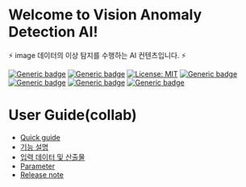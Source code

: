 # Welcome to Vision Anomaly Detection AI!

⚡ image 데이터의 이상 탐지를 수행하는 AI 컨텐츠입니다. ⚡

[![Generic badge](https://img.shields.io/badge/release-v1.0.0-green.svg?style=for-the-badge)](http://링크)
[![Generic badge](https://img.shields.io/badge/last_update-2024.05.24-002E5F?style=for-the-badge)]()
[![License: MIT](https://img.shields.io/badge/License-MIT-yellow.svg?style=for-the-badge)](https://opensource.org/licenses/MIT)
[![Generic badge](https://img.shields.io/badge/python-3.10-purple.svg?style=for-the-badge&logo=python&logoColor=white)](https://www.python.org/)
[![Generic badge](https://img.shields.io/badge/ALO-v2.4.0-green.svg?style=for-the-badge)](requirement링크)
[![Generic badge](https://img.shields.io/badge/collab-blue.svg?style=for-the-badge)](http://collab.lge.com/main/pages/viewpage.action?pageId=2338397981)
[![Generic badge](https://img.shields.io/badge/request_clm-green.svg?style=for-the-badge)](http://collab.lge.com/main/pages/viewpage.action?pageId=2157128981)


# User Guide(collab)
- [Quick guide](http://collab.lge.com/main/pages/viewpage.action?pageId=2496857231)
- [기능 설명](http://collab.lge.com/main/pages/viewpage.action?pageId=2496857273)
- [입력 데이터 및 산출물](http://collab.lge.com/main/pages/viewpage.action?pageId=2496857277)
- [Parameter](http://collab.lge.com/main/display/LGEPROD/VAD+Parameters)
- [Release note](http://collab.lge.com/main/display/LGEPROD/VAD+Release+notes)